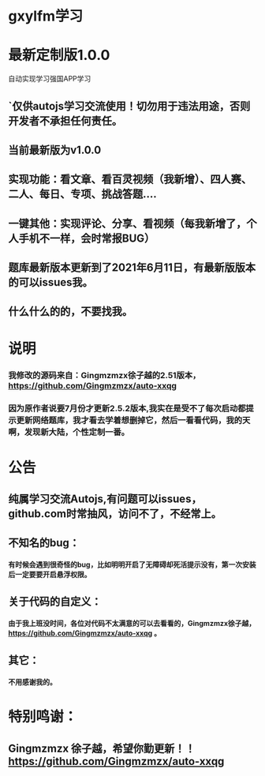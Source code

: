 # gxylfm学习
# 最新定制版1.0.0 

自动实现学习强国APP学习
## `仅供autojs学习交流使用！切勿用于违法用途，否则开发者不承担任何责任。
##  当前最新版为v1.0.0
## 实现功能：看文章、看百灵视频（我新增）、四人赛、二人、每日、专项、挑战答题....
##  一键其他：实现评论、分享、看视频（每我新增了，个人手机不一样，会时常报BUG）
## 题库最新版本更新到了2021年6月11日，有最新版版本的可以issues我。
## 什么什么的的，不要找我。
# 说明
###  我修改的源码来自：Gingmzmzx徐子越的2.51版本，https://github.com/Gingmzmzx/auto-xxqg
###   因为原作者说要7月份才更新2.5.2版本,我实在是受不了每次启动都提示更新网络题库，我才看去学着想删掉它，然后一看看代码，我的天啊，发现新大陆，个性定制一番。


# 公告
##  纯属学习交流Autojs,有问题可以issues，github.com时常抽风，访问不了，不经常上。

##      不知名的bug：
####    有时候会遇到很奇怪的bug，比如明明开启了无障碍却死活提示没有，第一次安装后一定要要开启悬浮权限。

## 关于代码的自定义：
####   由于我上班没时间，各位对代码不太满意的可以去看看的，Gingmzmzx徐子越，https://github.com/Gingmzmzx/auto-xxqg 。

## 其它：
#### 不用感谢我的。
 # 特别鸣谢：
## Gingmzmzx 徐子越，希望你勤更新！！https://github.com/Gingmzmzx/auto-xxqg
